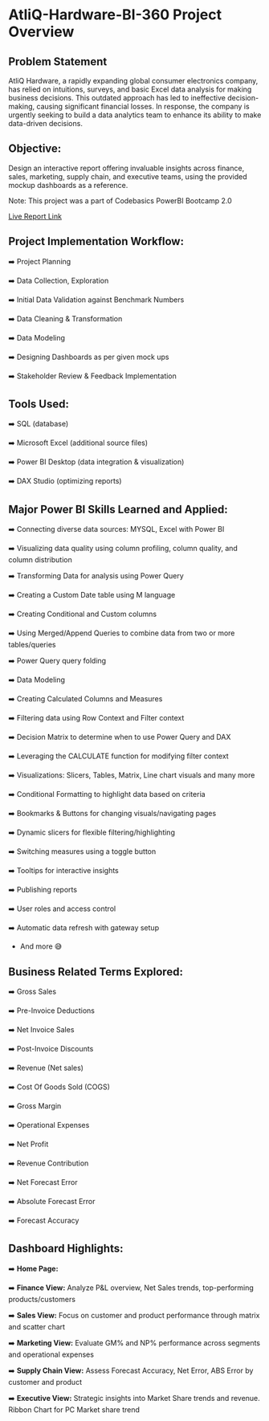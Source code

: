 # AtliQ-Hardware-BI-360 Project Overview

## Problem Statement

AtliQ Hardware, a rapidly expanding global consumer electronics company, has relied on intuitions, surveys, and basic Excel data analysis for making business decisions. This outdated approach has led to ineffective decision-making, causing significant financial losses.
In response, the company is urgently seeking to build a data analytics team to enhance its ability to make data-driven decisions.

## Objective:

Design an interactive report offering invaluable insights across finance, sales, marketing, supply chain, and executive teams, using the provided mockup dashboards as a reference.

Note: This project was a part of Codebasics PowerBI Bootcamp 2.0

[Live Report Link](https://app.powerbi.com/view?r=eyJrIjoiOGIzODg1N2YtMDM3YS00OWE3LThjODctYjZjOWI0MzJkMTdhIiwidCI6ImM2ZTU0OWIzLTVmNDUtNDAzMi1hYWU5LWQ0MjQ0ZGM1YjJjNCJ9)

## Project Implementation Workflow:

➡️ Project Planning

➡️ Data Collection, Exploration

➡️ Initial Data Validation against Benchmark Numbers

➡️ Data Cleaning & Transformation

➡️ Data Modeling

➡️ Designing Dashboards as per given mock ups

➡️ Stakeholder Review & Feedback Implementation

## Tools Used:

➡️ SQL (database)

➡️ Microsoft Excel (additional source files)

➡️ Power BI Desktop (data integration & visualization)

➡️ DAX Studio (optimizing reports)

## Major Power BI Skills Learned and Applied:

➡️ Connecting diverse data sources: MYSQL, Excel with Power BI

➡️ Visualizing data quality using column profiling, column quality, and column distribution

➡️ Transforming Data for analysis using Power Query

➡️ Creating a Custom Date table using M language

➡️ Creating Conditional and Custom columns

➡️ Using Merged/Append Queries to combine data from two or more tables/queries

➡️ Power Query query folding

➡️ Data Modeling

➡️ Creating Calculated Columns and Measures

➡️ Filtering data using Row Context and Filter context

➡️ Decision Matrix to determine when to use Power Query and DAX

➡️ Leveraging the CALCULATE function for modifying filter context

➡️ Visualizations: Slicers, Tables, Matrix, Line chart visuals and many more

➡️ Conditional Formatting to highlight data based on criteria

➡️ Bookmarks & Buttons for changing visuals/navigating pages

➡️ Dynamic slicers for flexible filtering/highlighting

➡️ Switching measures using a toggle button

➡️ Tooltips for interactive insights

➡️ Publishing reports

➡️ User roles and access control

➡️ Automatic data refresh with gateway setup

- And more 😅

## Business Related Terms Explored:

➡️ Gross Sales

➡️ Pre-Invoice Deductions 

➡️ Net Invoice Sales 

➡️ Post-Invoice Discounts

➡️ Revenue (Net sales) 

➡️ Cost Of Goods Sold (COGS)

➡️ Gross Margin

➡️ Operational Expenses

➡️ Net Profit

➡️ Revenue Contribution

➡️ Net Forecast Error

➡️ Absolute Forecast Error

➡️ Forecast Accuracy

## Dashboard Highlights:

➡️ **Home Page:**


➡️ **Finance View:** Analyze P&L overview, Net Sales trends, top-performing products/customers


➡️ **Sales View:** Focus on customer and product performance through matrix and scatter chart


➡️ **Marketing View:** Evaluate GM% and NP% performance across segments and operational expenses


➡️ **Supply Chain View:** Assess Forecast Accuracy, Net Error, ABS Error by customer and product


➡️ **Executive View:** Strategic insights into Market Share trends and revenue. Ribbon Chart for PC Market share trend
